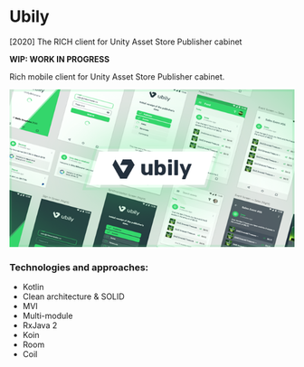 # Ubily
[2020] The RICH client for Unity Asset Store Publisher cabinet

**WIP: WORK IN PROGRESS**

Rich mobile client for Unity Asset Store Publisher cabinet.

<img src="art/ubily_preview.png">

### Technologies and approaches:
* Kotlin
* Clean architecture & SOLID
* MVI
* Multi-module
* RxJava 2
* Koin
* Room
* Coil

